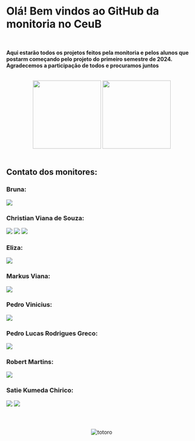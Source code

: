 # Olá! Bem vindos ao GitHub da monitoria no CeuB 

<br/>

**Aqui estarão todos os projetos feitos pela monitoria e pelos alunos que postarm começando pelo projeto do primeiro semestre de 2024. Agradecemos a participação de todos e procuramos juntos**

<br/>

<div align="center">
  <img height="180cm" src="https://github-readme-stats.vercel.app/api?username=monitoresceub&show_icons=true&theme=jolly"/>
  <img height="180cm" src="https://github-readme-stats.vercel.app/api/top-langs/?username=monitoresceub&layout=compact&langs_count=16&theme=jolly"/>
</div>

<br/>

## Contato dos monitores:

### Bruna:

<div style="display: inline_block">
  <a href="https://github.com/Nunaa5" target="_blank"><img src="https://img.shields.io/badge/GitHub-100000?style=for-the-badge&logo=github&logoColor=white" /></a>
</div>

### Christian Viana de Souza:

<div style="display: inline_block">
  <a href="https://github.com/AceEvann" target="_blank"><img src="https://img.shields.io/badge/GitHub-100000?style=for-the-badge&logo=github&logoColor=white" /></a>
  <a href="mailto:christian.vs@sempreceub.com"><img src="https://img.shields.io/badge/-Gmail-%23333?style=for-the-badge&logo=gmail&logoColor=white" target="_blank"></a>
  <a href="https://www.linkedin.com/in/christian-viana-de-souza-4aaa81236/" target="_blank"><img src="https://img.shields.io/badge/-LinkedIn-%230077B5?style=for-the-badge&logo=linkedin&logoColor=white" target="_blank"></a> 
</div>

### Eliza:

<div style="display: inline_block">
  <a href="https://github.com/Elizafc" target="_blank"><img src="https://img.shields.io/badge/GitHub-100000?style=for-the-badge&logo=github&logoColor=white" /></a>
</div>

### Markus Viana:

<div style="display: inline_block">
  <a href="https://github.com/hahahonline" target="_blank"><img src="https://img.shields.io/badge/GitHub-100000?style=for-the-badge&logo=github&logoColor=white" /></a>
</div>

### Pedro Vinicius:

<div style="display: inline_block">
  <a href="https://github.com/pedrodris" target="_blank"><img src="https://img.shields.io/badge/GitHub-100000?style=for-the-badge&logo=github&logoColor=white" /></a>
</div>
       
### Pedro Lucas Rodrigues Greco:

<div style="display: inline_block">
  <a href="https://github.com/GoGreco" target="_blank"><img src="https://img.shields.io/badge/GitHub-100000?style=for-the-badge&logo=github&logoColor=white" /></a>
</div>

### Robert Martins:

<div style="display: inline_block">
  <a href="https://github.com/Robert-Martins-S" target="_blank"><img src="https://img.shields.io/badge/GitHub-100000?style=for-the-badge&logo=github&logoColor=white" /></a>
</div>
       
### Satie Kumeda Chirico:

<div style="display: inline_block">
  <a href="https://github.com/sati-e" target="_blank"><img src="https://img.shields.io/badge/GitHub-100000?style=for-the-badge&logo=github&logoColor=white" /></a>
  <a href="https://www.linkedin.com/in/satie-chirico-211a2a270" target="_blank"><img src="https://img.shields.io/badge/-LinkedIn-%230077B5?style=for-the-badge&logo=linkedin&logoColor=white" target="_blank"></a>
</div>    

#

<br/>

<div align="center">
  <img alaing=center alt="totoro" src="https://user-images.githubusercontent.com/74038190/225813708-98b745f2-7d22-48cf-9150-083f1b00d6c9.gif" />
</div>
